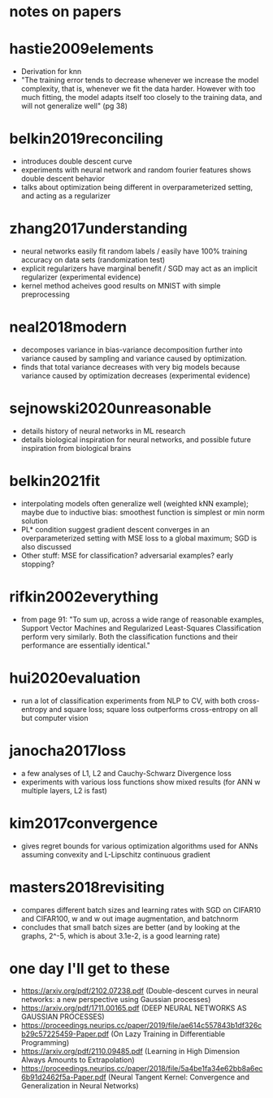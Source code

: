 

# **notes on papers**

# hastie2009elements

- Derivation for knn
- "The training error tends to decrease whenever we increase the model complexity, that is, whenever we fit the data harder. However with too much fitting, the model adapts itself too closely to the training data, and will not generalize well" (pg 38)

# belkin2019reconciling

- introduces double descent curve
- experiments with neural network and random fourier features shows double descent behavior
- talks about optimization being different in overparameterized setting, and acting as a regularizer

# zhang2017understanding

- neural networks easily fit random labels / easily have 100% training accuracy on data sets (randomization test)
- explicit regularizers have marginal benefit / SGD may act as an implicit regularizer (experimental evidence)
- kernel method acheives good results on MNIST with simple preprocessing

# neal2018modern

- decomposes variance in bias-variance decomposition further into variance caused by sampling and variance caused by optimization.
- finds that total variance decreases with very big models because variance caused by optimization decreases (experimental evidence)

# sejnowski2020unreasonable

- details history of neural networks in ML research
- details biological inspiration for neural networks, and possible future inspiration from biological brains

# belkin2021fit

- interpolating models often generalize well (weighted kNN example); maybe due to inductive bias: smoothest function is simplest or min norm solution
- PL\* condition suggest gradient descent converges in an overparameterized setting with MSE loss to a global maximum; SGD is also discussed
- Other stuff: MSE for classification? adversarial examples? early stopping? 

# rifkin2002everything

- from page 91: "To sum up, across a wide range of reasonable examples, Support Vector Machines and Regularized Least-Squares Classification perform very similarly. Both the classification functions and their performance are essentially identical."

# hui2020evaluation

- run a lot of classification experiments from NLP to CV, with both cross-entropy and square loss; square loss outperforms cross-entropy on all but computer vision

# janocha2017loss

- a few analyses of L1, L2 and Cauchy-Schwarz Divergence loss
- experiments with various loss functions show mixed results (for ANN w multiple layers, L2 is fast)

# kim2017convergence

- gives regret bounds for various optimization algorithms used for ANNs assuming convexity and L-Lipschitz continuous gradient

# masters2018revisiting

- compares different batch sizes and learning rates with SGD on CIFAR10 and CIFAR100, w and w out image augmentation, and batchnorm
- concludes that small batch sizes are better (and by looking at the graphs, 2^-5, which is about 3.1e-2, is a good learning rate)




# one day I'll get to these

- https://arxiv.org/pdf/2102.07238.pdf (Double-descent curves in neural networks: a new perspective using Gaussian processes)
- https://arxiv.org/pdf/1711.00165.pdf (DEEP NEURAL NETWORKS AS GAUSSIAN PROCESSES)
- https://proceedings.neurips.cc/paper/2019/file/ae614c557843b1df326cb29c57225459-Paper.pdf (On Lazy Training in Differentiable Programming)
- https://arxiv.org/pdf/2110.09485.pdf (Learning in High Dimension Always Amounts to Extrapolation)
- https://proceedings.neurips.cc/paper/2018/file/5a4be1fa34e62bb8a6ec6b91d2462f5a-Paper.pdf (Neural Tangent Kernel: Convergence and Generalization in Neural Networks)